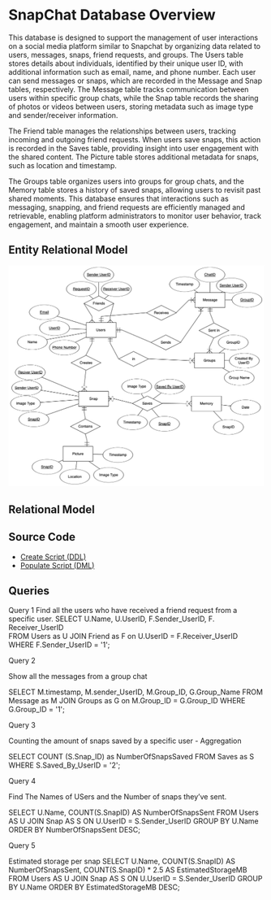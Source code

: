 
# SnapChat Database Overview


This database is designed to support the management of user interactions on a social media platform similar to Snapchat by organizing data related to users, messages, snaps, friend requests, and groups. The Users table stores details about individuals, identified by their unique user ID, with additional information such as email, name, and phone number. Each user can send messages or snaps, which are recorded in the Message and Snap tables, respectively. The Message table tracks communication between users within specific group chats, while the Snap table records the sharing of photos or videos between users, storing metadata such as image type and sender/receiver information.

The Friend table manages the relationships between users, tracking incoming and outgoing friend requests. When users save snaps, this action is recorded in the Saves table, providing insight into user engagement with the shared content. The Picture table stores additional metadata for snaps, such as location and timestamp.

The Groups table organizes users into groups for group chats, and the Memory table stores a history of saved snaps, allowing users to revisit past shared moments. This database ensures that interactions such as messaging, snapping, and friend requests are efficiently managed and retrievable, enabling platform administrators to monitor user behavior, track engagement, and maintain a smooth user experience.

## Entity Relational Model

![ER Model of Snapchat](SnapchatER.png)

## Relational Model 

## Source Code

* [Create Script (DDL)](Create.SQL)
* [Populate Script (DML)](Populate.SQL)






## Queries

Query 1
Find all the users who have received a friend request from a specific user.
SELECT U.Name, U.UserID, F.Sender_UserID, F. Receiver_UserID  
FROM Users as U
JOIN Friend as F on U.UserID = F.Receiver_UserID
WHERE F.Sender_UserID = '1';



Query 2

Show all the messages from a group chat

SELECT M.timestamp, M.sender_UserID, M.Group_ID, G.Group_Name
FROM Message as M 
JOIN Groups as G on M.Group_ID = G.Group_ID
WHERE G.Group_ID = '1';




Query 3

Counting the amount of snaps saved by a specific user - Aggregation

SELECT COUNT (S.Snap_ID) as NumberOfSnapsSaved
FROM Saves as S
WHERE S.Saved_By_UserID = '2';


Query 4

Find The Names of USers and the Number of snaps they’ve sent.

SELECT U.Name, COUNT(S.SnapID) AS NumberOfSnapsSent
FROM Users AS U
JOIN Snap AS S ON U.UserID = S.Sender_UserID
GROUP BY U.Name
ORDER BY NumberOfSnapsSent DESC;

Query 5

Estimated storage per snap
SELECT  U.Name, 
COUNT(S.SnapID) AS NumberOfSnapsSent, 
COUNT(S.SnapID) * 2.5 AS EstimatedStorageMB
FROM Users AS U
JOIN Snap AS S ON U.UserID = S.Sender_UserID
GROUP BY U.Name
ORDER BY EstimatedStorageMB DESC;















